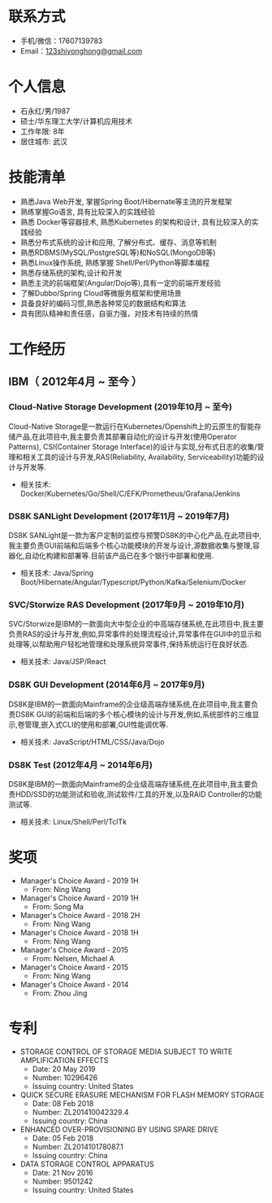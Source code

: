 
# 联系方式

- 手机/微信：17607139783
- Email：123shiyonghong@gmail.com

# 个人信息

 - 石永红/男/1987
 - 硕士/华东理工大学/计算机应用技术
 - 工作年限: 8年
 - 居住城市: 武汉


# 技能清单
- 熟悉Java Web开发, 掌握Spring Boot/Hibernate等主流的开发框架
- 熟练掌握Go语言, 具有比较深入的实践经验
- 熟悉 Docker等容器技术, 熟悉Kubernetes 的架构和设计, 具有比较深入的实践经验
- 熟悉分布式系统的设计和应用, 了解分布式、缓存、消息等机制
- 熟悉RDBMS(MySQL/PostgreSQL等)和NoSQL(MongoDB等)
- 熟悉Linux操作系统, 熟练掌握 Shell/Perl/Python等脚本编程
- 熟悉存储系统的架构,设计和开发
- 熟悉主流的前端框架(Angular/Dojo等),具有一定的前端开发经验
- 了解Dubbo/Spring Cloud等微服务框架和使用场景
- 具备良好的编码习惯,熟悉各种常见的数据结构和算法
- 具有团队精神和责任感，自驱力强，对技术有持续的热情

# 工作经历

## IBM（ 2012年4月 ~ 至今 ）

  ### Cloud-Native Storage Development (2019年10月 ~ 至今)
Cloud-Native Storage是一款运行在Kubernetes/Openshift上的云原生的智能存储产品,在此项目中,我主要负责其部署自动化的设计与开发(使用Operator Patterns), CSI(Container Storage Interface)的设计与实现,分布式日志的收集/管理和相关工具的设计与开发,RAS(Reliability, Availability, Serviceability)功能的设计与开发等.
- 相关技术: Docker/Kubernetes/Go/Shell/C/EFK/Prometheus/Grafana/Jenkins

### DS8K SANLight Development (2017年11月 ~ 2019年7月)
DS8K SANLight是一款为客户定制的监控与预警DS8K的中心化产品,在此项目中,我主要负责GUI前端和后端多个核心功能模块的开发与设计,源数据收集与整理,容器化,自动化构建和部署等.目前该产品已在多个银行中部署和使用.
- 相关技术: Java/Spring Boot/Hibernate/Angular/Typescript/Python/Kafka/Selenium/Docker

### SVC/Storwize RAS Development (2017年9月 ~ 2019年10月)
SVC/Storwize是IBM的一款面向大中型企业的中高端存储系统,在此项目中,我主要负责RAS的设计与开发,例如,异常事件的处理流程设计,异常事件在GUI中的显示和处理等,以帮助用户轻松地管理和处理系统异常事件,保持系统运行在良好状态.
- 相关技术: Java/JSP/React

### DS8K GUI Development (2014年6月 ~ 2017年9月)
DS8K是IBM的一款面向Mainframe的企业级高端存储系统,在此项目中,我主要负责DS8K GUI的前端和后端的多个核心模块的设计与开发,例如,系统部件的三维显示,卷管理,嵌入式CLI的使用和部署,GUI性能调优等.
- 相关技术: JavaScript/HTML/CSS/Java/Dojo

### DS8K Test (2012年4月 ~ 2014年6月)
DS8K是IBM的一款面向Mainframe的企业级高端存储系统,在此项目中,我主要负责HDD/SSD的功能测试和验收,测试软件/工具的开发,以及RAID Controller的功能测试等.
- 相关技术: Linux/Shell/Perl/TclTk


# 奖项
- Manager's Choice Award - 2019 1H
    - From: Ning Wang
- Manager's Choice Award - 2019 1H
    - From: Song Ma
- Manager's Choice Award - 2018 2H
    - From: Ning Wang
- Manager's Choice Award - 2018 1H
    - From: Ning Wang
- Manager's Choice Award - 2015
    - From: Nelsen, Michael A
- Manager's Choice Award - 2015
    - From: Ning Wang
- Manager's Choice Award - 2014
    - From: Zhou Jing

# 专利
- STORAGE CONTROL OF STORAGE MEDIA SUBJECT TO WRITE AMPLIFICATION EFFECTS
  - Date: 20 May 2019
  - Number: 10296426
  - Issuing country: United States
- QUICK SECURE ERASURE MECHANISM FOR FLASH MEMORY STORAGE
  - Date: 08 Feb 2018
  - Number: ZL201410042329.4
  - Issuing country: China
- ENHANCED OVER-PROVISIONING BY USING SPARE DRIVE
  - Date: 05 Feb 2018
  - Number: ZL201410178087.1
  - Issuing country: China
- DATA STORAGE CONTROL APPARATUS
  - Date: 21 Nov 2016
  - Number: 9501242
  - Issuing country: United States


      

